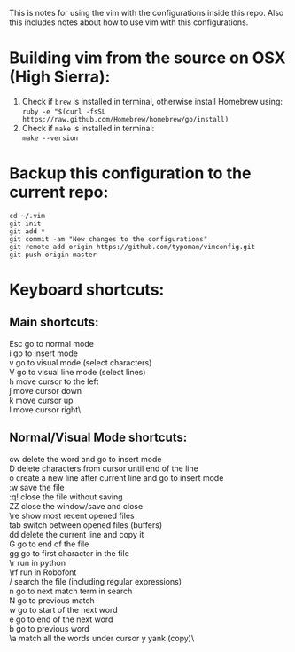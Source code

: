 This is notes for using the vim with the configurations inside this repo. Also this includes notes about how to use vim with this configurations.
# Building vim from the source on OSX (High Sierra):
1. Check if `brew` is installed in terminal, otherwise install Homebrew using:\
`ruby -e "$(curl -fsSL https://raw.github.com/Homebrew/homebrew/go/install)`
2. Check if `make` is installed in terminal:\
`make --version`

# Backup this configuration to the current repo:
```
cd ~/.vim
git init
git add *
git commit -am "New changes to the configurations"
git remote add origin https://github.com/typoman/vimconfig.git
git push origin master
```

# Keyboard shortcuts:
## Main shortcuts:
Esc go to normal mode\
i   go to insert mode\
v   go to visual mode (select characters)\
V   go to visual line mode (select lines)\
h   move cursor to the left\
j   move cursor down\
k   move cursor up\
l   move cursor right\

## Normal/Visual Mode shortcuts:
cw delete the word and go to insert mode\
D delete characters from cursor until end of the line\
o create a new line after current line and go to insert mode\
:w save the file\
:q! close the file without saving\
ZZ close the window/save and close\
\re show most recent opened files\
tab switch between opened files (buffers)\
dd  delete the current line and copy it\
G go to end of the file\
gg  go to first character in the file\
\r  run in python\
\rf run in Robofont\
/   search the file (including regular expressions)\
n   go to next match term in search\
N   go to previous match\
w   go to start of the next word\
e   go to end of the next word\
b   go to previous word\
\a  match all the words under cursor
y   yank (copy)\

